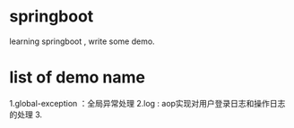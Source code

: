 # springboot
learning springboot , write some demo.

# list of demo name 
1.global-exception ：全局异常处理
2.log : aop实现对用户登录日志和操作日志的处理
3.
